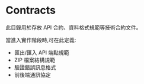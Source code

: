 # Contracts

此目錄用於存放 API 合約、資料格式規範等技術合約文件。

當進入實作階段時,可在此定義:
- 匯出/匯入 API 端點規範
- ZIP 檔案結構規範
- 驗證錯誤訊息格式
- 前後端通訊協定
